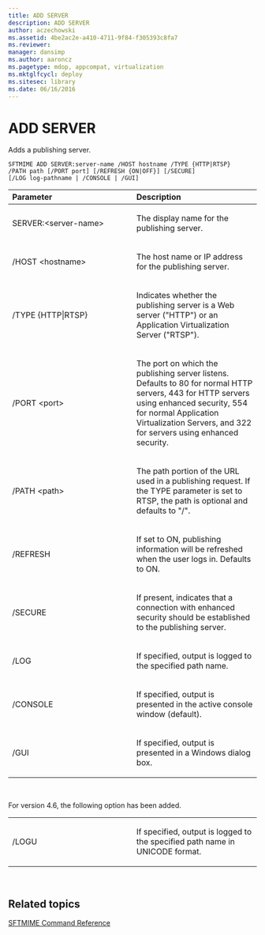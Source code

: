 ```yaml
---
title: ADD SERVER
description: ADD SERVER
author: aczechowski
ms.assetid: 4be2ac2e-a410-4711-9f84-f305393c8fa7
ms.reviewer: 
manager: dansimp
ms.author: aaroncz
ms.pagetype: mdop, appcompat, virtualization
ms.mktglfcycl: deploy
ms.sitesec: library
ms.date: 06/16/2016
---
```



# ADD SERVER


Adds a publishing server.

`SFTMIME ADD SERVER:server-name /HOST hostname /TYPE {HTTP|RTSP}                 /PATH path [/PORT port] [/REFRESH {ON|OFF}] [/SECURE]                 [/LOG log-pathname | /CONSOLE | /GUI]`

<table>
<colgroup>
<col width="50%" />
<col width="50%" />
</colgroup>
<thead>
<tr class="header">
<th align="left">Parameter</th>
<th align="left">Description</th>
</tr>
</thead>
<tbody>
<tr class="odd">
<td align="left"><p>SERVER:&lt;server-name&gt;</p></td>
<td align="left"><p>The display name for the publishing server.</p></td>
</tr>
<tr class="even">
<td align="left"><p>/HOST &lt;hostname&gt;</p></td>
<td align="left"><p>The host name or IP address for the publishing server.</p></td>
</tr>
<tr class="odd">
<td align="left"><p>/TYPE {HTTP|RTSP}</p></td>
<td align="left"><p>Indicates whether the publishing server is a Web server (&quot;HTTP&quot;) or an Application Virtualization Server (&quot;RTSP&quot;).</p></td>
</tr>
<tr class="even">
<td align="left"><p>/PORT &lt;port&gt;</p></td>
<td align="left"><p>The port on which the publishing server listens. Defaults to 80 for normal HTTP servers, 443 for HTTP servers using enhanced security, 554 for normal Application Virtualization Servers, and 322 for servers using enhanced security.</p></td>
</tr>
<tr class="odd">
<td align="left"><p>/PATH &lt;path&gt;</p></td>
<td align="left"><p>The path portion of the URL used in a publishing request. If the TYPE parameter is set to RTSP, the path is optional and defaults to &quot;/&quot;.</p></td>
</tr>
<tr class="even">
<td align="left"><p>/REFRESH</p></td>
<td align="left"><p>If set to ON, publishing information will be refreshed when the user logs in. Defaults to ON.</p></td>
</tr>
<tr class="odd">
<td align="left"><p>/SECURE</p></td>
<td align="left"><p>If present, indicates that a connection with enhanced security should be established to the publishing server.</p></td>
</tr>
<tr class="even">
<td align="left"><p>/LOG</p></td>
<td align="left"><p>If specified, output is logged to the specified path name.</p></td>
</tr>
<tr class="odd">
<td align="left"><p>/CONSOLE</p></td>
<td align="left"><p>If specified, output is presented in the active console window (default).</p></td>
</tr>
<tr class="even">
<td align="left"><p>/GUI</p></td>
<td align="left"><p>If specified, output is presented in a Windows dialog box.</p></td>
</tr>
</tbody>
</table>

 

For version 4.6, the following option has been added.

<table>
<colgroup>
<col width="50%" />
<col width="50%" />
</colgroup>
<tbody>
<tr class="odd">
<td align="left"><p>/LOGU</p></td>
<td align="left"><p>If specified, output is logged to the specified path name in UNICODE format.</p></td>
</tr>
</tbody>
</table>

 

## Related topics


[SFTMIME Command Reference](sftmime--command-reference.md)

 

 






